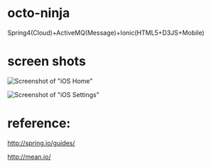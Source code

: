 octo-ninja
==========

Spring4(Cloud)+ActiveMQ(Message)+Ionic(HTML5+D3JS+Mobile)

screen shots
============

![Screenshot of "iOS Home"](https://raw.githubusercontent.com/yangboz/octo-ninja/master/screenshot_ios_home.png)

![Screenshot of "iOS Settings"](https://raw.githubusercontent.com/yangboz/octo-ninja/master/screenshot_ios_settings.png)

reference:
==========

http://spring.io/guides/

http://mean.io/
